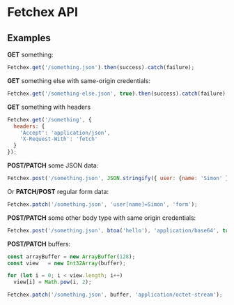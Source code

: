 # Fetchex API

## Examples

**GET** something:

```javascript
Fetchex.get('/something.json').then(success).catch(failure);
```

**GET** something else with same-origin credentials:

```javascript
Fetchex.get('/something-else.json', true).then(success).catch(failure);
```

**GET** something with headers

```javascript
Fetchex.get('/something', {
  headers: {
    'Accept': 'application/json',
    'X-Request-With': 'fetch'
  }
});
```
**POST/PATCH** some JSON data:

```javascript
Fetchex.post('/something.json', JSON.stringify({ user: {name: 'Simon' }), 'json');
```

Or **PATCH/POST** regular form data:

```javascript
Fetchex.patch('/something.json', 'user[name]=Simon', 'form');
```

**POST/PATCH** some other body type with same origin credentials:

```javascript
Fetchex.post('/something.json', btoa('hello'), 'application/base64', true);
```

**POST/PATCH** buffers:

```javascript
const arrayBuffer = new ArrayBuffer(128);
const view   = new Int32Array(buffer);

for (let i = 0; i < view.length; i++)
  view[i] = Math.pow(i, 2);

Fetchex.patch('/something.json', buffer, 'application/octet-stream');
```